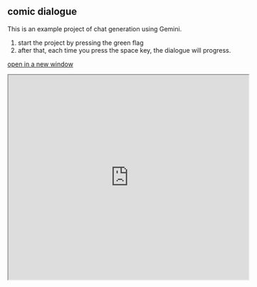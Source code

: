 ## comic dialogue

This is an example project of chat generation using Gemini.

1. start the project by pressing the green flag
2. after that, each time you press the space key, the dialogue will progress.

[open in a new window](https://xcratch.github.io/editor#https://yokobond.github.io/xcx-gai/docs/gai-comic_dialogue.sb3)

<iframe src="https://xcratch.github.io/editor/player#https://yokobond.github.io/xcx-gai/docs/gai-comic_dialogue.sb3" width="540px" height="460px"></iframe>
